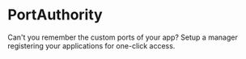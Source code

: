 # PortAuthority

Can't you remember the custom ports of your app? Setup a manager registering your applications for one-click access.
